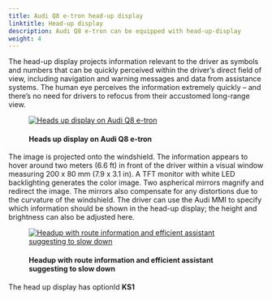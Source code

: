 ```yaml
---
title: Audi Q8 e-tron head-up display
linktitle: Head-up display
description: Audi Q8 e-tron can be equipped with head-up-display
weight: 4
---
```

<!-- markdownlint-disable MD033 -->

The head-up display projects information relevant to the driver as symbols and numbers that can be quickly perceived within the driver’s direct field of view, including navigation and warning messages and data from assistance systems. The human eye perceives the information extremely quickly – and there’s no need for drivers to refocus from their accustomed long-range view.

<figure>
    <a href="https://media.electrichasgoneaudi.net/multimedia/models/e-tron/technology/uiandoperations/headupdisplay/headup.jpg">
        <img src="https://media.electrichasgoneaudi.net/multimedia/models/e-tron/technology/uiandoperations/headupdisplay/headup.jpg"
        alt="Heads up display on Audi Q8 e-tron" title="Heads up display on Audi Q8 e-tron">
    </a>
    <figcaption><h4>Heads up display on Audi Q8 e-tron</h4></figcaption>
</figure>

The image is projected onto the windshield. The information appears to hover around two meters (6.6 ft) in front of the driver within a visual window measuring 200 x 80 mm (7.9 x 3.1 in). A TFT monitor with white LED backlighting generates the color image. Two aspherical mirrors magnify and redirect the image. The mirrors also compensate for any distortions due to the curvature of the windshield. The driver can use the Audi MMI to specify which information should be shown in the head-up display; the height and brightness can also be adjusted here.

<figure>
    <a href="https://media.electrichasgoneaudi.net/multimedia/models/e-tron/technology/uiandoperations/headupdisplay/headup2.jpg">
        <img src="https://media.electrichasgoneaudi.net/multimedia/models/e-tron/technology/uiandoperations/headupdisplay/headup2s.jpg"
        alt="Headup with route information and efficient assistant suggesting to slow down" title="Headup with route information and efficient assistant suggesting to slow down">
    </a>
    <figcaption><h4>Headup with route information and efficient assistant suggesting to slow down</h4></figcaption>
</figure>

The head up display has optionId **KS1**
